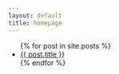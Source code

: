 ```yaml
---
layout: default
title: homepage
---
```


<script type="text/javascript" src="/scripts/Chart.min.js"></script>

<ul>
  {% for post in site.posts %}
    <li>
      <a href="{{ post.url }}">{{ post.title }}</a>
    </li>
  {% endfor %}
</ul>
